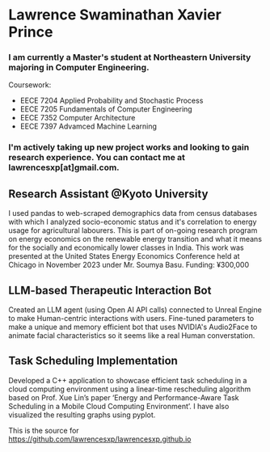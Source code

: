 # Lawrence Swaminathan Xavier Prince

### I am currently a Master's student at Northeastern University majoring in Computer Engineering. 
Coursework: 
* EECE 7204 Applied Probability and Stochastic Process
* EECE 7205 Fundamentals of Computer Engineering
* EECE 7352 Computer Architecture
* EECE 7397 Advamced Machine Learning

### I'm actively taking up new project works and looking to gain research experience. You can contact me at lawrencesxp[at]gmail.com. 

## Research Assistant @Kyoto University
I used pandas to web-scraped demographics data from census databases with which I analyzed socio-economic status and it's correlation to energy usage for agricultural labourers.
This is part of on-going research program on energy economics on the renewable energy transition and what it means for the socially and economically lower classes in India.
This work was presented at the United States Energy Economics Conference held at Chicago in November 2023 under Mr. Soumya Basu.
Funding: ¥300,000

## LLM-based Therapeutic Interaction Bot
Created an LLM agent (using Open AI API calls) connected to Unreal Engine to make Human-centric interactions with users. Fine-tuned parameters to make a unique and memory efficient
bot that uses NVIDIA's Audio2Face to animate facial characteristics so it seems like a real Human converstation.

## Task Scheduling Implementation
Developed a C++ application to showcase efficient task scheduling in a cloud computing environment using a linear-time 
rescheduling algorithm based on Prof. Xue Lin’s paper ‘Energy and Performance-Aware Task Scheduling in a Mobile Cloud 
Computing Environment’. I have also visualized the resulting graphs using pyplot.



This is the source for https://github.com/lawrencesxp/lawrencesxp.github.io
